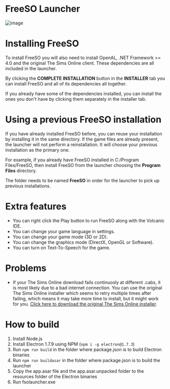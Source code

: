 # FreeSO Launcher

![image](https://i.imgur.com/RbugnjU.png)

# Installing FreeSO
To install FreeSO you will also need to install OpenAL, .NET Framework >= 4.0 and the original The Sims Online client. These dependencies are all included in the launcher.

By clicking the **COMPLETE INSTALLATION** button in the **INSTALLER** tab you can install FreeSO and all of its dependencies all together.

If you already have some of the dependencies installed, you can install the ones you don't have by clicking them separately in the installer tab. 

# Using a previous FreeSO installation
If you have already installed FreeSO before, you can reuse your installation by installing it in the same directory. If the game files are already present, the launcher will not perform a reinstallation. It will choose your previous installation as the primary one.

For example, if you already have FreeSO installed in C:/Program Files/FreeSO, then install FreeSO from the launcher choosing the **Program Files** directory. 

The folder needs to be named **FreeSO** in order for the launcher to pick up previous installations.

# Extra features
* You can right click the Play button to run FreeSO along with the Volcanic IDE.
* You can change your game language in settings.
* You can change your game mode (3D or 2D).
* You can change the graphics mode (DirectX, OpenGL or Software).
* You can turn on Text-To-Speech for the game.

# Problems
* If your The Sims Online download fails continuosly at different .cabs, it is most likely due to a bad internet connection. You can use the original The Sims Online installer which seems to retry multiple times after failing, which means it may take more time to install, but it might work for you. [Click here to download the original The Sims Online installer](http://largedownloads.ea.com/pub/misc/tso/Setup%20The%20Sims%20Online.exe).

# How to build
1. Install Node.js
2. Install Electron 1.7.9 using NPM (`npm i -g electron@1.7.3`)
3. Run `npm run build` in the folder where package.json is to build Electron binaries
4. Run `npm run buildasar` in the folder where package.json is to build the launcher 
5. Copy the app.asar file and the app.asar.unpacked folder to the resources folder of the Electron binaries
6. Run fsolauncher.exe


